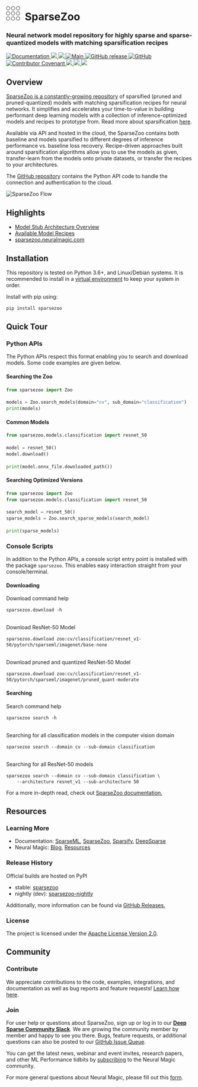 <!--
Copyright (c) 2021 - present / Neuralmagic, Inc. All Rights Reserved.

Licensed under the Apache License, Version 2.0 (the "License");
you may not use this file except in compliance with the License.
You may obtain a copy of the License at

   http://www.apache.org/licenses/LICENSE-2.0

Unless required by applicable law or agreed to in writing,
software distributed under the License is distributed on an "AS IS" BASIS,
WITHOUT WARRANTIES OR CONDITIONS OF ANY KIND, either express or implied.
See the License for the specific language governing permissions and
limitations under the License.
-->

<h1><img alt="tool icon" src="https://raw.githubusercontent.com/neuralmagic/sparsezoo/main/docs/source/icon-sparsezoo.png" />&nbsp;&nbsp;SparseZoo</h1>

<h3>Neural network model repository for highly sparse and sparse-quantized models with matching sparsification recipes</h3>

<p>
    <a href="https://docs.neuralmagic.com/sparsezoo">
        <img alt="Documentation" src="https://img.shields.io/badge/documentation-darkred?&style=for-the-badge&logo=read-the-docs" height=25>
    </a>
    <a href="https://join.slack.com/t/discuss-neuralmagic/shared_invite/zt-q1a1cnvo-YBoICSIw3L1dmQpjBeDurQ/">
        <img src="https://img.shields.io/badge/slack-purple?style=for-the-badge&logo=slack" height=25>
    </a>
    <a href="https://discuss.neuralmagic.com/">
        <img src="https://img.shields.io/badge/support%20forums-navy?style=for-the-badge&logo=discourse" height=25>
    </a>
    <a href="https://github.com/neuralmagic/sparsezoo/actions/workflows/test-check.yaml">
        <img alt="Main" src="https://img.shields.io/github/workflow/status/neuralmagic/sparsezoo/Test%20Checks/main?label=build&style=for-the-badge" height=25>
    </a>
    <a href="https://github.com/neuralmagic/sparsezoo/releases">
        <img alt="GitHub release" src="https://img.shields.io/github/release/neuralmagic/sparsezoo.svg?style=for-the-badge" height=25>
    </a>
    <a href="https://github.com/neuralmagic/sparsezoo/blob/main/LICENSE">
        <img alt="GitHub" src="https://img.shields.io/github/license/neuralmagic/sparsezoo.svg?color=lightgray&style=for-the-badge" height=25>
    </a>
    <a href="https://github.com/neuralmagic/sparsezoo/blob/main/CODE_OF_CONDUCT.md">
        <img alt="Contributor Covenant" src="https://img.shields.io/badge/Contributor%20Covenant-v2.1%20adopted-ff69b4.svg?color=yellow&style=for-the-badge" height=25>
    </a>
    <a href="https://www.youtube.com/channel/UCo8dO_WMGYbWCRnj_Dxr4EA">
        <img src="https://img.shields.io/badge/-YouTube-red?&style=for-the-badge&logo=youtube&logoColor=white" height=25>
    </a>
     <a href="https://medium.com/limitlessai">
        <img src="https://img.shields.io/badge/medium-%2312100E.svg?&style=for-the-badge&logo=medium&logoColor=white" height=25>
    </a>
    <a href="https://twitter.com/neuralmagic">
        <img src="https://img.shields.io/twitter/follow/neuralmagic?color=darkgreen&label=Follow&style=social" height=25>
    </a>
</p>

## Overview

[SparseZoo is a constantly-growing repository](https://sparsezoo.neuralmagic.com) of sparsified (pruned and pruned-quantized) models with matching sparsification recipes for neural networks. 
It simplifies and accelerates your time-to-value in building performant deep learning models with a collection of inference-optimized models and recipes to prototype from. 
Read more about sparsification [here](https://docs.neuralmagic.com/main/source/getstarted.html#sparsification).

Available via API and hosted in the cloud, the SparseZoo contains both baseline and models sparsified to different degrees of inference performance vs. baseline loss recovery. 
Recipe-driven approaches built around sparsification algorithms allow you to use the models as given, transfer-learn from the models onto private datasets, or transfer the recipes to your architectures.

The [GitHub repository](https://github.com/neuralmagic/sparsezoo) contains the Python API code to handle the connection and authentication to the cloud.

<img alt="SparseZoo Flow" src="https://docs.neuralmagic.com/docs/source/infographics/sparsezoo.png" width="960px" />

## Highlights

- [Model Stub Architecture Overview](https://docs.neuralmagic.com/sparsezoo/source/models.html)
- [Available Model Recipes](https://docs.neuralmagic.com/sparsezoo/source/recipes.html)
- [sparsezoo.neuralmagic.com](https://sparsezoo.neuralmagic.com)

## Installation

This repository is tested on Python 3.6+, and Linux/Debian systems.
It is recommended to install in a [virtual environment](https://docs.python.org/3/library/venv.html) to keep your system in order.

Install with pip using:

```bash
pip install sparsezoo
```

## Quick Tour

### Python APIs

The Python APIs respect this format enabling you to search and download models. Some code examples are given below.

#### Searching the Zoo

```python
from sparsezoo import Zoo

models = Zoo.search_models(domain="cv", sub_domain="classification")
print(models)
```

#### Common Models

```python
from sparsezoo.models.classification import resnet_50

model = resnet_50()
model.download()

print(model.onnx_file.downloaded_path())
```

#### Searching Optimized Versions

```python
from sparsezoo import Zoo
from sparsezoo.models.classification import resnet_50

search_model = resnet_50()
sparse_models = Zoo.search_sparse_models(search_model)

print(sparse_models)
```

### Console Scripts

In addition to the Python APIs, a console script entry point is installed with the package `sparsezoo`.
This enables easy interaction straight from your console/terminal.

#### Downloading

Download command help

```shell script
sparsezoo.download -h
```

<br>Download ResNet-50 Model

```shell script
sparsezoo.download zoo:cv/classification/resnet_v1-50/pytorch/sparseml/imagenet/base-none
```

<br>Download pruned and quantized ResNet-50 Model

```shell script
sparsezoo.download zoo:cv/classification/resnet_v1-50/pytorch/sparseml/imagenet/pruned_quant-moderate
```

#### Searching

Search command help

```shell script
sparsezoo search -h
```

<br>Searching for all classification models in the computer vision domain

```shell script
sparsezoo search --domain cv --sub-domain classification
```

<br>Searching for all ResNet-50 models

```shell script
sparsezoo search --domain cv --sub-domain classification \
    --architecture resnet_v1 --sub-architecture 50
```

For a more in-depth read, check out [SparseZoo documentation.](https://docs.neuralmagic.com/sparsezoo/)

## Resources

### Learning More

- Documentation: [SparseML](https://docs.neuralmagic.com/sparseml/), [SparseZoo](https://docs.neuralmagic.com/sparsezoo/), [Sparsify](https://docs.neuralmagic.com/sparsify/), [DeepSparse](https://docs.neuralmagic.com/deepsparse/)
- Neural Magic: [Blog](https://www.neuralmagic.com/blog/), [Resources](https://www.neuralmagic.com/resources/)

### Release History

Official builds are hosted on PyPI

- stable: [sparsezoo](https://pypi.org/project/sparsezoo/)
- nightly (dev): [sparsezoo-nightly](https://pypi.org/project/sparsezoo-nightly/)

Additionally, more information can be found via [GitHub Releases.](https://github.com/neuralmagic/sparsezoo/releases)

### License

The project is licensed under the [Apache License Version 2.0](https://github.com/neuralmagic/sparsezoo/blob/main/LICENSE).

## Community

### Contribute

We appreciate contributions to the code, examples, integrations, and documentation as well as bug reports and feature requests! [Learn how here](https://github.com/neuralmagic/sparsezoo/blob/main/CONTRIBUTING.md).

### Join

For user help or questions about SparseZoo, sign up or log in to our [**Deep Sparse Community Slack**](https://join.slack.com/t/discuss-neuralmagic/shared_invite/zt-q1a1cnvo-YBoICSIw3L1dmQpjBeDurQ). We are growing the community member by member and happy to see you there. Bugs, feature requests, or additional questions can also be posted to our [GitHub Issue Queue](https://github.com/neuralmagic/sparsezoo/issues).

You can get the latest news, webinar and event invites, research papers, and other ML Performance tidbits by [subscribing](https://neuralmagic.com/subscribe/) to the Neural Magic community.

For more general questions about Neural Magic, please fill out this [form](http://neuralmagic.com/contact/).
